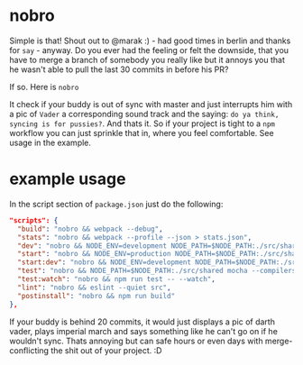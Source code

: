 # nobro

Simple is that! Shout out to @marak :) - had good times in berlin and thanks for `say` - anyway. Do you ever had the feeling or felt the downside, that you have to merge a branch of somebody you really like but it annoys you that he wasn't able to pull the last 30 commits in before his PR?

If so. Here is `nobro`

It check if your buddy is out of sync with master and just interrupts him with a pic of `Vader` a corresponding sound track and the saying: `do ya think, syncing is for pussies?`. And thats it. So if your project is tight to a `npm` workflow you can just sprinkle that in, where you feel comfortable. See usage in the example.

# example usage
In the script section of `package.json` just do the following:

```json
"scripts": {
  "build": "nobro && webpack --debug",
  "stats": "nobro && webpack --profile --json > stats.json",
  "dev": "nobro && NODE_ENV=development NODE_PATH=$NODE_PATH:./src/shared babel-node --harmony .",
  "start": "nobro && NODE_ENV=production NODE_PATH=$NODE_PATH:./src/shared babel-node --harmony .",
  "start:dev": "nobro && NODE_ENV=development NODE_PATH=$NODE_PATH:./src/shared babel-node --harmony .",
  "test": "nobro && NODE_PATH=$NODE_PATH:./src/shared mocha --compilers js:babel-core/register --require babel-polyfill ./test/test_helper.js 'test/**/*_spec.@(js|jsx)'",
  "test:watch": "nobro && npm run test -- --watch",
  "lint": "nobro && eslint --quiet src",
  "postinstall": "nobro && npm run build"
},
```

If your buddy is behind 20 commits, it would just displays a pic of darth vader, plays imperial march and says something like he can't go on if he wouldn't sync. Thats annoying but can safe hours or even days with merge-conflicting the shit out of your project. :D
